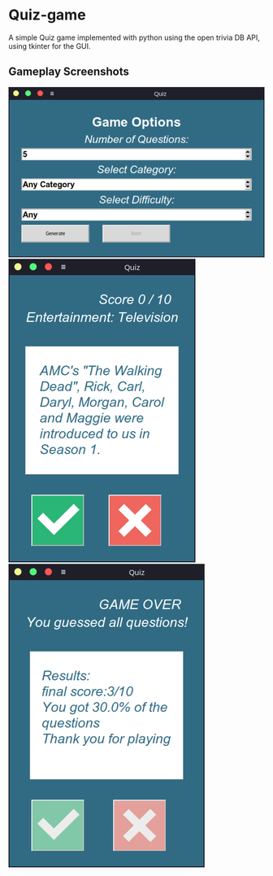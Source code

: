# Quiz-game
A simple Quiz game implemented with python using the open trivia DB API, using tkinter for the GUI.

## Gameplay Screenshots
![Alt Text](https://github.com/willianyamauti/Quiz-game/blob/main/.blob/api_parameters_setter.png)
![Alt Text](https://github.com/willianyamauti/Quiz-game/blob/main/.blob/quiz_screen.png)
![Alt Text](https://github.com/willianyamauti/Quiz-game/blob/main/.blob/gameover_quiz.png)
 

